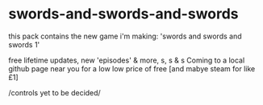 # swords-and-swords-and-swords

this pack contains the new game i'm making: 'swords and swords and swords 1'

free lifetime updates, new 'episodes' & more, s, s & s Coming to a local github page near you for a low low price of free [and mabye steam for like £1]

/controls yet to be decided/
